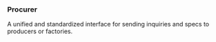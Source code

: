### Procurer
A unified and standardized interface for sending inquiries and specs to producers or factories.
